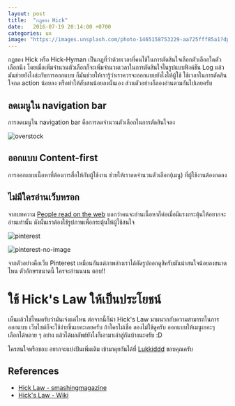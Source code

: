 ```yaml
---
layout: post
title:  "กฎของ Hick"
date:   2016-07-19 20:14:00 +0700
categories: ux
image: "https://images.unsplash.com/photo-1465158753229-aa725fff85a1?dpr=1&auto=format&crop=entropy&fit=crop&w=1500&h=998&q=80"
---
```


กฏของ Hick หรือ Hick-Hyman เป็นกฎที่ว่าด้วยเวลาที่คนใช้ในการตัดสินใจเลือกตัวเลือกใดตัวเลือกนึง โดยเมื่อเพิ่มจำนวนตัวเลือกก็จะเพิ่มจำนวนเวลาในการตัดสินใจในรูปแบบฟังค์ชัน Log แล้วมันช่วยยังไงล่ะกับการออกแบบ ก็มันช่วยให้เรารู้ว่าเราควรจะออกแบบยังไงให้ผู้ใช้ ใช้เวลาในการตัดสินใจกด action น้อยลง หรือทำให้สับสนน้อยลงนั่นเอง ส่วนตัวอย่างก็ลองอ่านตามกันไปเลยครับ

## ลดเมนูใน navigation bar
การลดเมนูใน navigation bar คือการลดจำนวนตัวเลือกในการตัดสินใจลง

![overstock](https://media-mediatemple.netdna-ssl.com/wp-content/uploads/2012/02/OverstockNav.jpg)

## ออกแบบ Content-first
การออกแบบเนื้อหาที่ต้องการสื่อให้กับผู้ใช้งาน ช่วยให้เราลดจำนวนตัวเลือก(เมนู) ที่ผู้ใช้งานต้องกดลง

## ไม่มีใครอ่านเว็บหรอก
จากบทความ [People read on the web](http://uxmyths.com/post/647473628/myth-people-read-on-the-web) บอกว่าคนจะอ่านเนื้อหาก็ต่อเมื่อมีแรงกระตุ้นให้อยากจะอ่านเท่านั้น ดังนั้นเราต้องใช้รูปภาพเพื่อกระตุ้นให้ผู้ใช้สนใจ

![pinterest](https://media-mediatemple.netdna-ssl.com/wp-content/uploads/2012/01/pinterestImages1.jpg)

![pinterest-no-image](https://media-mediatemple.netdna-ssl.com/wp-content/uploads/2012/01/pinterestNoImages1.jpg)

จากตัวอย่างคือเว็บ Pinterest เหมือนกันแต่ภาพล่างเราได้ตัดรูปออกดูสิครับมันน่าสนใจน้อยลงขนาดไหน ตัวอักษรขนาดนี้ ใครจะอ่านนนน ตอบ!!

# ใช้ Hick's Law ให้เป็นประโยชน์
เห็นแล้วใช่ไหมครับว่ามันเจ๋งแค่ไหน ต่อจากนี้ก็นำ Hick's Law มาผนวกกับความสามารถในการออกแบบ เว็บไซต์ก็จะใช้ง่ายขึ้นเยอะเลยครับ ถ้าใครไม่เชื่อ ลองไม่ใช้ดูครับ ออกแบบให้เมนูเยอะๆ เลือกได้หลาย ๆ อย่าง แล้วได้ผลลัพธ์ยังไงก็เอามาเล่าสู่กันบ้างนะครับ :D

ใครสนใจหรือชอบ อยากจะแบ่งปันเพิ่มเติม เข้ามาคุยกันได้ที่ [Lukkiddd](http://www.facebook.com/lukkiddd) ขอบคุณครับ

## References
- [Hick Law - smashingmagazine](https://www.smashingmagazine.com/2012/02/redefining-hicks-law/)
- [Hick's Law - Wiki](https://en.wikipedia.org/wiki/Hick%27s_law)
